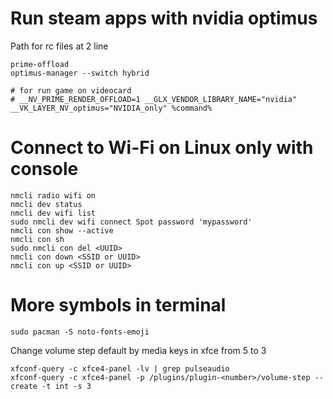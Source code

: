 # Run steam apps with nvidia optimus

Path for rc files at 2 line

```
prime-offload
optimus-manager --switch hybrid

# for run game on videocard
# __NV_PRIME_RENDER_OFFLOAD=1 __GLX_VENDOR_LIBRARY_NAME="nvidia" __VK_LAYER_NV_optimus="NVIDIA_only" %command%
```

# Connect to Wi-Fi on Linux only with console

```
nmcli radio wifi on
nmcli dev status
nmcli dev wifi list
sudo nmcli dev wifi connect Spot password 'mypassword'
nmcli con show --active
nmcli con sh
sudo nmcli con del <UUID>
nmcli con down <SSID or UUID>
nmcli con up <SSID or UUID>
```

# More symbols in terminal
```
sudo pacman -S noto-fonts-emoji
```

Change volume step default by media keys in xfce from 5 to 3
```
xfconf-query -c xfce4-panel -lv | grep pulseaudio
xfconf-query -c xfce4-panel -p /plugins/plugin-<number>/volume-step --create -t int -s 3
```
